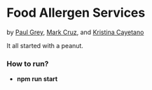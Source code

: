 # Food Allergen Services
by [Paul Grey](https://github.com/gweissend), [Mark Cruz](https://github.com/Cruzm430), and [Kristina Cayetano](https://github.com/inKEYYgnito)

It all started with a peanut. 


### How to run?

- **npm run start**

